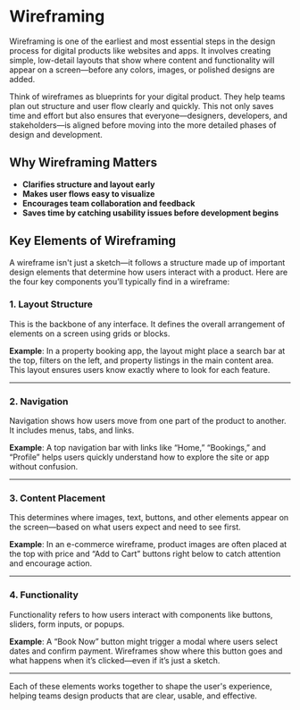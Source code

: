 # Wireframing

Wireframing is one of the earliest and most essential steps in the design process for digital products like websites and apps. It involves creating simple, low-detail layouts that show where content and functionality will appear on a screen—before any colors, images, or polished designs are added.

Think of wireframes as blueprints for your digital product. They help teams plan out structure and user flow clearly and quickly. This not only saves time and effort but also ensures that everyone—designers, developers, and stakeholders—is aligned before moving into the more detailed phases of design and development.

## Why Wireframing Matters

- **Clarifies structure and layout early**
- **Makes user flows easy to visualize**
- **Encourages team collaboration and feedback**
- **Saves time by catching usability issues before development begins**

## Key Elements of Wireframing

A wireframe isn't just a sketch—it follows a structure made up of important design elements that determine how users interact with a product. Here are the four key components you’ll typically find in a wireframe:

### 1. Layout Structure

This is the backbone of any interface. It defines the overall arrangement of elements on a screen using grids or blocks.

**Example**: In a property booking app, the layout might place a search bar at the top, filters on the left, and property listings in the main content area. This layout ensures users know exactly where to look for each feature.

---

### 2. Navigation

Navigation shows how users move from one part of the product to another. It includes menus, tabs, and links.

**Example**: A top navigation bar with links like “Home,” “Bookings,” and “Profile” helps users quickly understand how to explore the site or app without confusion.

---

### 3. Content Placement

This determines where images, text, buttons, and other elements appear on the screen—based on what users expect and need to see first.

**Example**: In an e-commerce wireframe, product images are often placed at the top with price and “Add to Cart” buttons right below to catch attention and encourage action.

---

### 4. Functionality

Functionality refers to how users interact with components like buttons, sliders, form inputs, or popups.

**Example**: A “Book Now” button might trigger a modal where users select dates and confirm payment. Wireframes show where this button goes and what happens when it’s clicked—even if it’s just a sketch.

---

Each of these elements works together to shape the user's experience, helping teams design products that are clear, usable, and effective.
